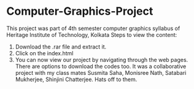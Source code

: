 # Computer-Graphics-Project

This project was part of 4th semester computer graphics syllabus of Heritage Institute of Technology, Kolkata
Steps to view the content:
1. Download the .rar file and extract it.
2. Click on the index.html
3. You can now view our project by navigating through the web pages. There are options to download the codes too.
It was a collaborative project with my class mates Susmita Saha, Monisree Nath, Satabari Mukherjee, Shinjini Chatterjee. Hats off to them.
